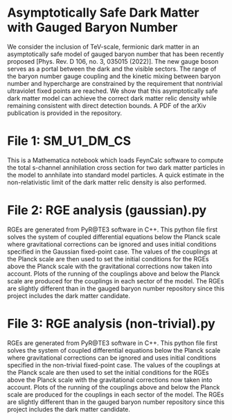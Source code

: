 # Asymptotically Safe Dark Matter with Gauged Baryon Number
We consider the inclusion of TeV-scale, fermionic dark matter in an asymptotically safe model of gauged baryon number that has been recently proposed [Phys. Rev. D 106, no. 3, 035015 (2022)]. The new gauge boson serves as a portal between the dark and the visible sectors. The range of the baryon number gauge coupling and the kinetic mixing between baryon number and hypercharge are constrained by the requirement that nontrivial ultraviolet fixed points are reached. We show that this asymptotically safe dark matter model can achieve the correct dark matter relic density while remaining consistent with direct detection bounds. A PDF of the arXiv publication is provided in the repository.
# File 1: SM_U1_DM_CS
This is a Mathematica notebook which loads FeynCalc software to compute the total s-channel annihilation cross section for two dark matter particles in the model to annhilate into standard model particles. A quick estimate in the non-relativistic limit of the dark matter relic density is also performed.
# File 2: RGE analysis (gaussian).py
RGEs are generated from PyR@TE3 software in C++. This python file first solves the system of coupled differential equations below the Planck scale where gravitational corrections can be ignored and uses initial conditions specified in the Gaussian fixed-point case. The values of the couplings at the Planck scale are then used to set the initial conditions for the RGEs above the Planck scale with the gravitational corrections now taken into account. Plots of the running of the couplings above and below the Planck scale are produced for the couplings in each sector of the model. The RGEs are slightly different than in the gauged baryon number repository since this project includes the dark matter candidate.
# File 3: RGE analysis (non-trivial).py
RGEs are generated from PyR@TE3 software in C++. This python file first solves the system of coupled differential equations below the Planck scale where gravitational corrections can be ignored and uses initial conditions specified in the non-trivial fixed-point case. The values of the couplings at the Planck scale are then used to set the initial conditions for the RGEs above the Planck scale with the gravitational corrections now taken into account. Plots of the running of the couplings above and below the Planck scale are produced for the couplings in each sector of the model. The RGEs are slightly different than in the gauged baryon number repository since this project includes the dark matter candidate.
